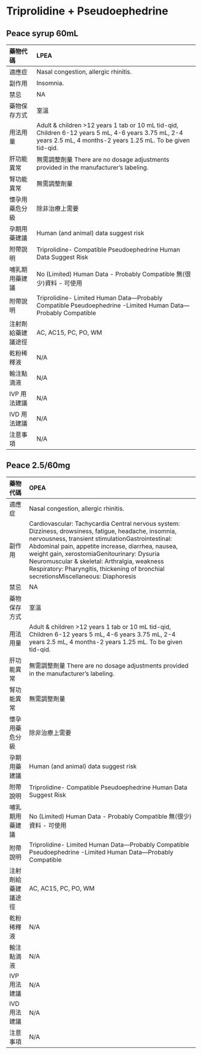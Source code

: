 # Triprolidine + Pseudoephedrine

## Peace syrup  60mL

| 藥物代碼           | LPEA                                                                                                                                                             |
|:-------------------|:-----------------------------------------------------------------------------------------------------------------------------------------------------------------|
| 適應症             | Nasal congestion, allergic rhinitis.                                                                                                                             |
| 副作用             | Insomnia.                                                                                                                                                        |
| 禁忌               | NA                                                                                                                                                               |
| 藥物保存方式       | 室溫                                                                                                                                                             |
| 用法用量           | Adult & children >12 years 1 tab or 10 mL tid-qid, Children 6-12 years 5 mL, 4-6 years 3.75 mL, 2-4 years 2.5 mL, 4 months-2 years 1.25 mL. To be given tid-qid. |
| 肝功能異常         | 無需調整劑量  There are no dosage adjustments provided in the manufacturer’s labeling.                                                                           |
| 腎功能異常         | 無需調整劑量                                                                                                                                                     |
| 懷孕用藥危分級     | 除非治療上需要                                                                                                                                                   |
| 孕期用藥建議       | Human (and animal) data suggest risk                                                                                                                             |
| 附帶說明           | Triprolidine- Compatible Pseudoephedrine Human Data Suggest Risk                                                                                                 |
| 哺乳期用藥建議     | No (Limited) Human Data - Probably Compatible 無(很少)資料 - 可使用                                                                                              |
| 附帶說明           | Triprolidine- Limited Human Data—Probably Compatible Pseudoephedrine -Limited Human Data—Probably Compatible                                                     |
| 注射劑給藥建議途徑 | AC, AC15, PC, PO, WM                                                                                                                                             |
| 乾粉稀釋液         | N/A                                                                                                                                                              |
| 輸注點滴液         | N/A                                                                                                                                                              |
| IVP 用法建議       | N/A                                                                                                                                                              |
| IVD 用法建議       | N/A                                                                                                                                                              |
| 注意事項           | N/A                                                                                                                                                              |

## Peace 2.5/60mg

| 藥物代碼           | OPEA                                                                                                                                                                                                                                                                                                                                                                                                 |
|:-------------------|:-----------------------------------------------------------------------------------------------------------------------------------------------------------------------------------------------------------------------------------------------------------------------------------------------------------------------------------------------------------------------------------------------------|
| 適應症             | Nasal congestion, allergic rhinitis.                                                                                                                                                                                                                                                                                                                                                                 |
| 副作用             | Cardiovascular: Tachycardia Central nervous system: Dizziness, drowsiness, fatigue, headache, insomnia, nervousness, transient stimulationGastrointestinal: Abdominal pain, appetite increase, diarrhea, nausea, weight gain, xerostomiaGenitourinary: Dysuria Neuromuscular & skeletal: Arthralgia, weakness Respiratory: Pharyngitis, thickening of bronchial secretionsMiscellaneous: Diaphoresis |
| 禁忌               | NA                                                                                                                                                                                                                                                                                                                                                                                                   |
| 藥物保存方式       | 室溫                                                                                                                                                                                                                                                                                                                                                                                                 |
| 用法用量           | Adult & children >12 years 1 tab or 10 mL tid-qid, Children 6-12 years 5 mL, 4-6 years 3.75 mL, 2-4 years 2.5 mL, 4 months-2 years 1.25 mL. To be given tid-qid.                                                                                                                                                                                                                                     |
| 肝功能異常         | 無需調整劑量  There are no dosage adjustments provided in the manufacturer’s labeling.                                                                                                                                                                                                                                                                                                               |
| 腎功能異常         | 無需調整劑量                                                                                                                                                                                                                                                                                                                                                                                         |
| 懷孕用藥危分級     | 除非治療上需要                                                                                                                                                                                                                                                                                                                                                                                       |
| 孕期用藥建議       | Human (and animal) data suggest risk                                                                                                                                                                                                                                                                                                                                                                 |
| 附帶說明           | Triprolidine- Compatible Pseudoephedrine Human Data Suggest Risk                                                                                                                                                                                                                                                                                                                                     |
| 哺乳期用藥建議     | No (Limited) Human Data - Probably Compatible 無(很少)資料 - 可使用                                                                                                                                                                                                                                                                                                                                  |
| 附帶說明           | Triprolidine- Limited Human Data—Probably Compatible Pseudoephedrine -Limited Human Data—Probably Compatible                                                                                                                                                                                                                                                                                         |
| 注射劑給藥建議途徑 | AC, AC15, PC, PO, WM                                                                                                                                                                                                                                                                                                                                                                                 |
| 乾粉稀釋液         | N/A                                                                                                                                                                                                                                                                                                                                                                                                  |
| 輸注點滴液         | N/A                                                                                                                                                                                                                                                                                                                                                                                                  |
| IVP 用法建議       | N/A                                                                                                                                                                                                                                                                                                                                                                                                  |
| IVD 用法建議       | N/A                                                                                                                                                                                                                                                                                                                                                                                                  |
| 注意事項           | N/A                                                                                                                                                                                                                                                                                                                                                                                                  |

